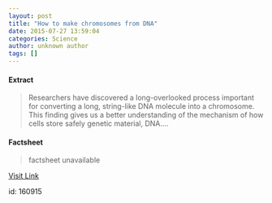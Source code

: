 ```yaml
---
layout: post
title: "How to make chromosomes from DNA"
date: 2015-07-27 13:59:04
categories: Science
author: unknown author
tags: []
---
```



#### Extract
>Researchers have discovered a long-overlooked process important for converting a long, string-like DNA molecule into a chromosome. This finding gives us a better understanding of the mechanism of how cells store safely genetic material, DNA....

#### Factsheet
>factsheet unavailable

[Visit Link](http://www.sciencedaily.com/releases/2015/07/150727095904.htm)

id:  160915



